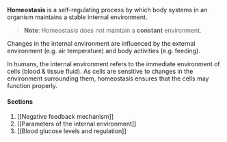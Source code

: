 **Homeostasis** is a self-regulating process by which body systems in an organism maintains a stable internal environment.

> **Note**:
> Homeostasis does not maintain a **constant** environment.

Changes in the internal environment are influenced by the external environment (e.g. air temperature) and body activities (e.g. feeding).

In humans, the internal environment refers to the immediate environment of cells (blood & tissue fluid). As cells are sensitive to changes in the environment surrounding them, homeostasis ensures that the cells may function properly.

#### Sections
1. [[Negative feedback mechanism]]
2. [[Parameters of the internal environment]]
3. [[Blood glucose levels and regulation]]
